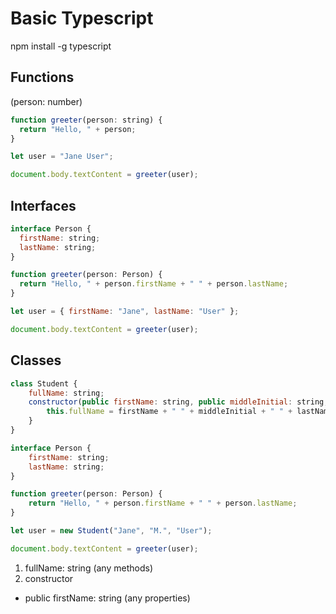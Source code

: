 # Basic Typescript

npm install -g typescript

## Functions

(person: number)

```js
function greeter(person: string) {
  return "Hello, " + person;
}

let user = "Jane User";

document.body.textContent = greeter(user);
```

## Interfaces

```js
interface Person {
  firstName: string;
  lastName: string;
}

function greeter(person: Person) {
  return "Hello, " + person.firstName + " " + person.lastName;
}

let user = { firstName: "Jane", lastName: "User" };

document.body.textContent = greeter(user);
```

## Classes

```js
class Student {
    fullName: string;
    constructor(public firstName: string, public middleInitial: string, public lastName: string) {
        this.fullName = firstName + " " + middleInitial + " " + lastName;
    }
}

interface Person {
    firstName: string;
    lastName: string;
}

function greeter(person: Person) {
    return "Hello, " + person.firstName + " " + person.lastName;
}

let user = new Student("Jane", "M.", "User");

document.body.textContent = greeter(user);
```

1. fullName: string (any methods)
2. constructor

- public firstName: string (any properties)
